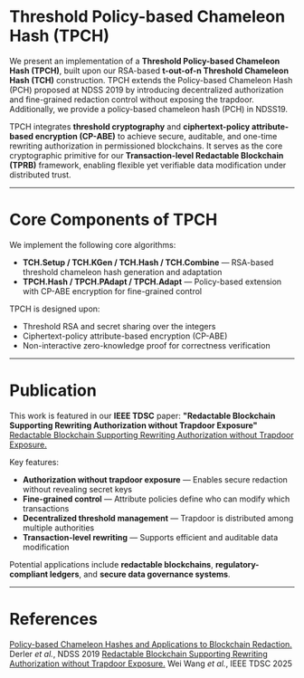 

# Threshold Policy-based Chameleon Hash (TPCH)

We present an implementation of a **Threshold Policy-based Chameleon Hash (TPCH)**, built upon our RSA-based **t-out-of-n Threshold Chameleon Hash (TCH)** construction. TPCH extends the Policy-based Chameleon Hash (PCH) proposed at NDSS 2019 by introducing decentralized authorization and fine-grained redaction control without exposing the trapdoor. Additionally, we provide a policy-based chameleon hash (PCH) in NDSS19.

TPCH integrates **threshold cryptography** and **ciphertext-policy attribute-based encryption (CP-ABE)** to achieve secure, auditable, and one-time rewriting authorization in permissioned blockchains. It serves as the core cryptographic primitive for our **Transaction-level Redactable Blockchain (TPRB)** framework, enabling flexible yet verifiable data modification under distributed trust.

---

# Core Components of TPCH

We implement the following core algorithms:

* **TCH.Setup / TCH.KGen / TCH.Hash / TCH.Combine** — RSA-based threshold chameleon hash generation and adaptation
* **TPCH.Hash / TPCH.PAdapt / TPCH.Adapt** — Policy-based extension with CP-ABE encryption for fine-grained control

TPCH is designed upon:

* Threshold RSA and secret sharing over the integers
* Ciphertext-policy attribute-based encryption (CP-ABE)
* Non-interactive zero-knowledge proof for correctness verification

---

# Publication

This work is featured in our **IEEE TDSC** paper:
**"Redactable Blockchain Supporting Rewriting Authorization without Trapdoor Exposure"**
[Redactable Blockchain Supporting Rewriting Authorization without Trapdoor Exposure.](https://doi.org/10.1109/TDSC.2025.3557414)

Key features:

* **Authorization without trapdoor exposure** — Enables secure redaction without revealing secret keys
* **Fine-grained control** — Attribute policies define who can modify which transactions
* **Decentralized threshold management** — Trapdoor is distributed among multiple authorities
* **Transaction-level rewriting** — Supports efficient and auditable data modification

Potential applications include **redactable blockchains**, **regulatory-compliant ledgers**, and **secure data governance systems**.

---

# References

[Policy-based Chameleon Hashes and Applications to Blockchain Redaction.](https://www.ndss-symposium.org/ndss-paper/policy-based-chameleon-hashes-and-applications-to-blockchain-redaction/) Derler *et al.*, NDSS 2019
[Redactable Blockchain Supporting Rewriting Authorization without Trapdoor Exposure.](https://doi.org/10.1109/TDSC.2025.3557414) Wei Wang *et al.*, IEEE TDSC 2025


